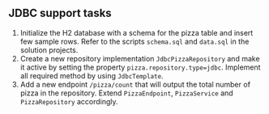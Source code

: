 ## JDBC support tasks
1. Initialize the H2 database with a schema for the pizza table and insert few sample rows. Refer to the scripts
`schema.sql` and `data.sql` in the solution projects.
2. Create a new repository implementation `JdbcPizzaRepository` and make it active by setting the property 
`pizza.repository.type=jdbc`. Implement all required method by using `JdbcTemplate`.
3. Add a new endpoint `/pizza/count` that will output the total number of pizza in the repository. Extend 
`PizzaEndpoint`, `PizzaService` and `PizzaRepository` accordingly.
